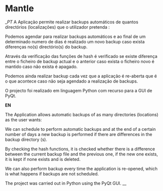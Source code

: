 # Mantle
__PT_
A Aplicação permite realizar backups automáticos de quantos directórios (localizações) que o utilizador pretenda :

Podemos agendar para realizar backups automáticos e ao final de um determinado numero de dias é realizado um novo backup caso exista diferenças no(s) directório(s) do backup.

Através da verificação das funções de hash é verificado se existe diferença entre o ficheiro de backup actual e o anterior caso exista o ficheiro novo é mantido caso não exista é apagado. 

Podemos ainda realizar backup cada vez que a aplicação é  re-aberta  que é o que acontece caso não seja agendado a realização de backups. 

O projecto foi realizado  em linguagem Python com recurso para a GUI de  PyQt.

__EN__

The Application allows automatic backups of as many directories (locations) as the user wants:

We can schedule to perform automatic backups and at the end of a certain number of days a new backup is performed if there are differences in the backup directory (s).

By checking the hash functions, it is checked whether there is a difference between the current backup file and the previous one, if the new one exists, it is kept if none exists and is deleted.

We can also perform backup every time the application is re-opened, which is what happens if backups are not scheduled.

The project was carried out in Python using the PyQt GUI.
__
